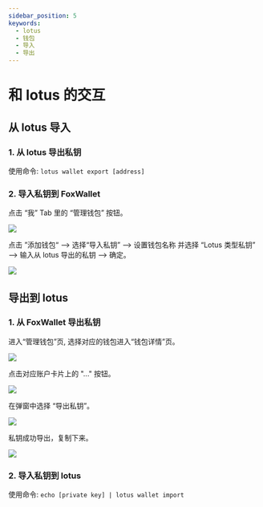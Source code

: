 ```yaml
---
sidebar_position: 5
keywords:
  - lotus
  - 钱包
  - 导入
  - 导出
---
```


# 和 lotus 的交互

## 从 lotus 导入
### 1. 从 lotus 导出私钥

使用命令: `lotus wallet export [address]`

### 2. 导入私钥到 FoxWallet

点击 “我” Tab 里的 “管理钱包” 按钮。

![](../img/add-wallet-2.webp)

点击 ”添加钱包“ —> 选择“导入私钥” —> 设置钱包名称 并选择 “Lotus 类型私钥” —> 输入从 lotus 导出的私钥 —> 确定。

![](../img/import-lotus.webp)

## 导出到 lotus
### 1. 从 FoxWallet 导出私钥

进入“管理钱包”页, 选择对应的钱包进入“钱包详情”页。

![](../img/add-wallet-2.webp)

点击对应账户卡片上的 "..." 按钮。  

![](../img/export-1.webp)

在弹窗中选择 “导出私钥”。

![](../img/export-2.webp)

私钥成功导出，复制下来。  

![](../img/export-3.webp)

### 2. 导入私钥到 lotus  

使用命令: `echo [private key] | lotus wallet import`